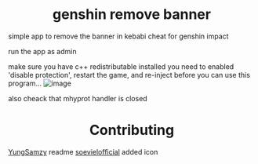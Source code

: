<h1 align="center">genshin remove banner</h1>

simple app to remove the banner in kebabi cheat for genshin impact

<!-- PLEASE ADD THIS OMG -->
run the app as admin

make sure you have c++ redistributable installed
you need to enabled 'disable protection', restart the game, and re-inject before you can use this program...
![image](https://user-images.githubusercontent.com/61764480/233733033-0e870558-9b50-4ff9-aefa-d53930a4b0b8.jpg)

also cheack that mhyprot handler is closed 

<h1 align="center">Contributing</h1>
<a href="https://github.com/YungSamzy">YungSamzy</a> readme
<a href="https://github.com/soevielofficial"> soevielofficial</a> added icon
